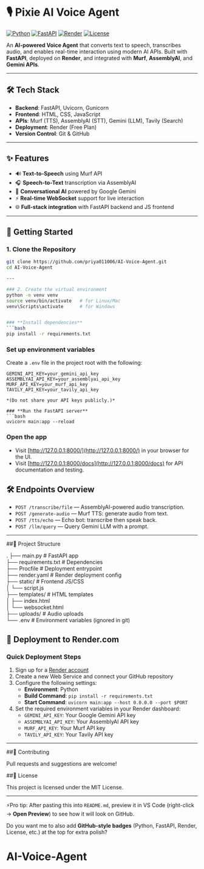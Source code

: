 # 🎙️ Pixie AI Voice Agent

[![Python](https://img.shields.io/badge/Python-3.10-blue?logo=python)](https://www.python.org/)
[![FastAPI](https://img.shields.io/badge/FastAPI-Backend-green?logo=fastapi)](https://fastapi.tiangolo.com/)
[![Render](https://img.shields.io/badge/Render-Deployed-blueviolet?logo=render)](https://render.com/)
[![License](https://img.shields.io/badge/License-MIT-yellow.svg)](LICENSE)

An **AI-powered Voice Agent** that converts text to speech, transcribes audio, and enables real-time interaction using modern AI APIs. Built with **FastAPI**, deployed on **Render**, and integrated with **Murf**, **AssemblyAI**, and **Gemini APIs**.

---

## 🛠️ Tech Stack

- **Backend**: FastAPI, Uvicorn, Gunicorn  
- **Frontend**: HTML, CSS, JavaScript  
- **APIs**: Murf (TTS), AssemblyAI (STT), Gemini (LLM), Tavily (Search)  
- **Deployment**: Render (Free Plan)  
- **Version Control**: Git & GitHub  

---

## ✨ Features

- 🔊 **Text-to-Speech** using Murf API  
- 🎧 **Speech-to-Text** transcription via AssemblyAI  
- 🤖 **Conversational AI** powered by Google Gemini  
- ⚡ **Real-time WebSocket** support for live interaction  
- 🌐 **Full-stack integration** with FastAPI backend and JS frontend  

---

## 🚀 Getting Started

### 1. Clone the Repository

```bash
git clone https://github.com/priya011006/AI-Voice-Agent.git
cd AI-Voice-Agent

---

### 2. Create the virtual environment
python -m venv venv
source venv/bin/activate   # for Linux/Mac
venv\Scripts\activate      # for Windows


### **Install dependencies**
```bash
pip install -r requirements.txt
```

### **Set up environment variables**
Create a `.env` file in the project root with the following:
```env
GEMINI_API_KEY=your_gemini_api_key
ASSEMBLYAI_API_KEY=your_assemblyai_api_key
MURF_API_KEY=your_murf_api_key
TAVILY_API_KEY=your_tavily_api_key

*(Do not share your API keys publicly.)*

### **Run the FastAPI server**
```bash
uvicorn main:app --reload
```

### **Open the app**
- Visit [http://127.0.0.1:8000/](http://127.0.0.1:8000/) in your browser for the UI.
- Visit [http://127.0.0.1:8000/docs](http://127.0.0.1:8000/docs) for API documentation and testing.


## 🛠️ Endpoints Overview

- `POST /transcribe/file` — AssemblyAI-powered audio transcription.
- `POST /generate-audio` — Murf TTS: generate audio from text.
- `POST /tts/echo` — Echo bot: transcribe then speak back.
- `POST /llm/query` — Query Gemini LLM with a prompt.

---
##📂 Project Structure

.
├── main.py                # FastAPI app  
├── requirements.txt       # Dependencies  
├── Procfile               # Deployment entrypoint  
├── render.yaml            # Render deployment config  
├── static/                # Frontend JS/CSS  
│   └── script.js  
├── templates/             # HTML templates  
│   ├── index.html  
│   └── websocket.html  
├── uploads/               # Audio uploads  
└── .env                   # Environment variables (ignored in git)  

## 🚀 Deployment to Render.com

### Quick Deployment Steps

1. Sign up for a [Render account](https://render.com/)  
2. Create a new Web Service and connect your GitHub repository  
3. Configure the following settings:  
   - **Environment**: Python  
   - **Build Command**: `pip install -r requirements.txt`  
   - **Start Command**: `uvicorn main:app --host 0.0.0.0 --port $PORT`  
4. Set the required environment variables in your Render dashboard:  
   - `GEMINI_API_KEY`: Your Google Gemini API key  
   - `ASSEMBLYAI_API_KEY`: Your AssemblyAI API key  
   - `MURF_API_KEY`: Your Murf API key  
   - `TAVILY_API_KEY`: Your Tavily API key  

---

##🤝 Contributing

Pull requests and suggestions are welcome!

##📜 License

This project is licensed under the MIT License.

---

⚡Pro tip: After pasting this into `README.md`, preview it in VS Code (right-click → **Open Preview**) to see how it will look on GitHub.

Do you want me to also add **GitHub-style badges** (Python, FastAPI, Render, License, etc.) at the top for extra polish?

# AI-Voice-Agent
